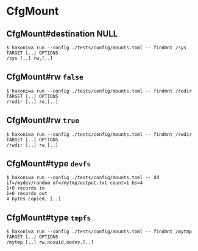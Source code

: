 # CfgMount

## CfgMount#destination NULL

```console
$ hakoniwa run --config ./tests/config/mounts.toml -- findmnt /sys
TARGET [..] OPTIONS
/sys [..] rw,[..]

```

## CfgMount#rw `false`

```console
$ hakoniwa run --config ./tests/config/mounts.toml -- findmnt /rodir
TARGET [..] OPTIONS
/rodir [..] ro,[..]

```

## CfgMount#rw `true`

```console
$ hakoniwa run --config ./tests/config/mounts.toml -- findmnt /rwdir
TARGET [..] OPTIONS
/rwdir [..] rw,[..]

```

## CfgMount#type `devfs`

```console
$ hakoniwa run --config ./tests/config/mounts.toml -- dd if=/mydev/random of=/mytmp/output.txt count=1 bs=4
1+0 records in
1+0 records out
4 bytes copied, [..]

```

## CfgMount#type `tmpfs`

```console
$ hakoniwa run --config ./tests/config/mounts.toml -- findmnt /mytmp
TARGET [..] OPTIONS
/mytmp [..] rw,nosuid,nodev,[..]

```
